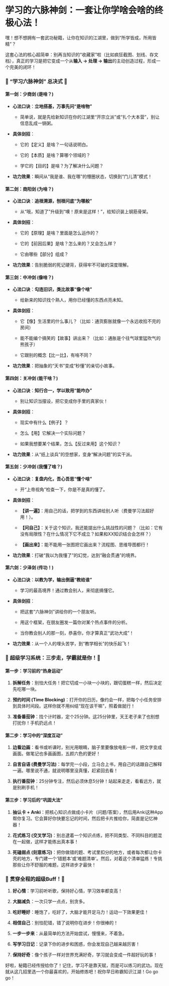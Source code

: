 # 学习的六脉神剑：一套让你学啥会啥的终极心法！

嘿！想不想拥有一套武功秘籍，让你在知识的江湖里，做到“所学皆成，所用皆精”？

这套心法的核心超简单：别再当知识的“收藏家”啦（比如疯狂截图、划线、存文档），真正的学习是把它变成一个从**输入 -> 处理 -> 输出**的主动创造过程，形成一个完美的闭环！

### **🧠 “学习六脉神剑” 总决式 🧠**

#### **第一剑：少商剑 (是啥？)**

- **心法口诀**：**立地搭基，万事先问“是啥物”**
    
    - 简单说，就是先给新知识在你的江湖里“开宗立派”或“扎个大本营”，别让信息乱成一锅粥。
        
- **具体剑招**：
    
    - 它的【定义】是啥？一句话说明白。
        
    - 它的【本质】是啥？算哪个领域的？
        
    - 学它的【目的】是啥？为了解决什么问题？
        
- **功力效果**：瞬间从“我是谁、我在哪”的懵圈状态，切换到“门儿清”模式！
    

#### **第二剑：商阳剑 (为啥？)**

- **心法口诀**：**追根溯源，刨根问底“为哪般”**
    
    - 从“哦，知道了”升级到“噢！原来是这样！”，给知识装上钢筋骨架。
        
- **具体剑招**：
    
    - 它的【原理】是啥？里面是怎么运作的？
        
    - 它的【前因后果】是啥？怎么来的？又会怎么样？
        
    - 它由哪些【部分】组成？
        
- **功力效果**：告别脆弱的死记硬背，获得牢不可破的深度理解。
    

#### **第三剑：中冲剑 (像啥？)**

- **心法口诀**：**勾连旧识，类比故事“像个啥”**
    
    - 给新来的知识找个熟人，用你已经懂的东西点亮未知。
        
- **具体剑招**：
    
    - 它【像】生活里的什么事儿？（比如：通货膨胀就像一个永远收拾不完的房间）
        
    - 能不能编个搞笑的【故事】讲出来？（比如：通胀是个往气球里猛吹气的熊孩子）
        
    - 它跟别的概念【比一比】，有啥不同？
        
- **功力效果**：把抽象的“天书”变成“秒懂”的亲切小故事。
    

#### **第四剑：关冲剑 (能干啥？)**

- **心法口诀**：**知行合一，学以致用“能咋办”**
    
    - 别让知识当摆设，把它变成你手里的真家伙！
        
- **具体剑招**：
    
    - 现实中有什么【例子】？
        
    - 怎么【用】它解决一个实际问题？
        
    - 如果我想要某个结果，怎么【反过来用】这个知识？
        
- **功力效果**：从“纸上谈兵”的空想家，变身“解决问题”的实干派。
    

#### **第五剑：少冲剑 (我懂了啥？)**

- **心法口诀**：**复盘内化，吾心吾思“懂个啥”**
    
    - 开“上帝视角”检查一下，你是不是真的懂了。
        
- **具体剑招**：
    
    - **【讲一遍】**：用自己的话，把学到的东西讲给别人听（费曼学习法超好用！）。
        
    - **【问自己】**：关于这个知识，我还能提出什么挑战性的问题？（比如：它有没有局限性？在什么情况下它不成立？如果和XX知识结合会怎样？）
        
    - **【画出来】**：能不能用一张图把它画出来？流程图、思维导图都行！
        
- **功力效果**：打破“我以为我懂了”的幻觉，达到“融会贯通”的境界。
    

#### **第六剑：少泽剑 (传功！)**

- **心法口诀**：**以教为学，输出倒逼“教给谁”**
    
    - 学习的最高境界！通过教会别人，来彻底搞懂它。
        
- **具体剑招**：
    
    - 把这套“六脉神剑”讲给你的一个朋友听。
        
    - 用这个框架，在朋友圈发一篇你对某个热点事件的分析。
        
    - 当你教会别人的那一刻，恭喜你，你才算真正“武功大成”！
        
- **功力效果**：从一个人的埋头苦学，到“教学相长”的快乐起飞！
    

### **🚀 超级学习系统：三步走，学霸就是你！🚀**

#### **第一步：学习前的“热身运动”**

1. **拆解任务**：别怕大任务！把它切成一小块一小块的，跟切蛋糕一样，然后决定先吃哪一块。
    
2. **预约时间 (Time Blocking)**：打开你的日历，像约会一样，把每个小任务安排到具体时间段。这样你就不用纠结“现在该干嘛”，照着做就行！
    
3. **准备番茄钟**：找个计时器，定个25分钟。这25分钟里，天王老子来了也别想打扰你！手机扔远点！
    

#### **第二步：学习中的“深度互动”**

1. **边看边画**：看书或听课时，别光用眼睛，脑子里要像放电影一样，把文字变成画面。做笔记也多画画图，五颜六色的更好！
    
2. **自言自语 (费曼学习法)**：每学完一小段，立马合上书，用自己的话跟自己解释一遍。哪里说不通，就说明哪里没真懂，赶紧回去看！
    
3. **执行番茄钟**：25分钟专注，然后必须休息5分钟！站起来走走，看看远方，就是别刷手机！
    

#### **第三步：学习后的“巩固大法”**

1. **抽认卡 + Anki**：把核心知识点做成小卡片（问题/答案），然后用Anki这种App帮你复习。它会算好你快要忘记的时间，然后把卡片推给你，简直是记忆神器！
    
2. **花式练习 (交叉学习)**：别总逮着一个知识点练，把不同类型、不同科目的题混在一起做，这样才能练出真本事！
    
3. **死磕弱点 (刻意练习)**：把你做错的题、考试里扣分的地方，或者每次都让你卡壳的地方，专门建一个‘错题本’或‘难题清单’。然后，对着这个清单猛练！专挑那些让你不舒服的难题，这样进步才最快！
    

### **🌟 贯穿全程的超级Buff！🌟**

1. **好心情**：学习前听听歌，保持好心情，学习效率都变高！
    
2. **大脑减负**：一次只学一点点，别贪多。
    
3. **吃好睡好**：睡饱了，吃好了，大脑才能开足马力！运动一下效果更佳！
    
4. **相信自己**：别怕犯错，错了说明你在进步！你很棒的！
    
5. **一步一步来**：从最简单的方法开始尝试，慢慢来，不着急。
    
6. **写学习日记**：记录下你的进步和困惑，你会发现自己越来越厉害！
    
7. **保持好奇**：像个孩子一样对世界充满好奇，学习就会变成一件超好玩的事！
    

好啦，秘籍已经传授给你了！记住，学习不是靠天赋，而是可以练习的武功。现在就从这几招里选一个你最喜欢的，开始修炼吧！祝你早日称霸知识江湖！Go go go！